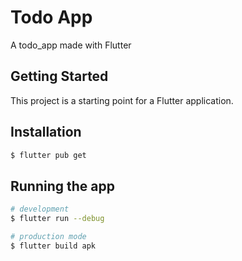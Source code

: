 # Todo App

A todo_app made with Flutter

## Getting Started

This project is a starting point for a Flutter application.

## Installation

```bash
$ flutter pub get
```

## Running the app

```bash
# development
$ flutter run --debug
```

```bash
# production mode
$ flutter build apk
```
